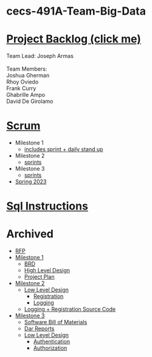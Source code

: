 # cecs-491A-Team-Big-Data
# [Project Backlog (click me)](https://github.com/users/JosephArmas/projects/1)
Team Lead: Joseph Armas\
<br />
Team Members:\
Joshua Gherman <br /> 
Rhoy Oviedo <br />
Frank Curry <br />
Ghabrille Ampo <br />
David De Girolamo <br />
# [Scrum](https://github.com/JosephArmas/cecs-491A-Team-Big-Data/tree/main/scrum)
* Milestone 1
  * [includes sprint + daily stand up](https://github.com/JosephArmas/cecs-491A-Team-Big-Data/tree/main/scrum/milestone1/sprint1)
* Milestone 2
  * [sprints](https://github.com/JosephArmas/cecs-491A-Team-Big-Data/tree/main/scrum/milestone2)
* Milestone 3
  * [sprints](https://github.com/JosephArmas/cecs-491A-Team-Big-Data/tree/main/scrum/milestone3)
* [Spring 2023](https://github.com/JosephArmas/cecs-491A-Team-Big-Data/tree/main/scrum/spring%202023)
# [Sql Instructions](https://github.com/JosephArmas/cecs-491A-Team-Big-Data/tree/main/SQL%20Instructions)
# Archived
  * [RFP](https://github.com/JosephArmas/cecs-491A-Team-Big-Data/tree/main/RFP)
  * [Milestone 1](https://github.com/JosephArmas/cecs-491A-Team-Big-Data/tree/main/milestone%201)
     * [BRD](https://github.com/JosephArmas/cecs-491A-Team-Big-Data/tree/main/milestone%201/BRD)
     * [High Level Design](https://github.com/JosephArmas/cecs-491A-Team-Big-Data/tree/main/milestone%201/high-level%20design)
     * [Project Plan](https://github.com/JosephArmas/cecs-491A-Team-Big-Data/tree/main/milestone%201/project%20plan/version%201)
  * [Milestone 2](https://github.com/JosephArmas/cecs-491A-Team-Big-Data/tree/main/milestone%202)
    * [Low Level Design](https://github.com/JosephArmas/cecs-491A-Team-Big-Data/tree/main/milestone%202)
       * [Registration](https://github.com/JosephArmas/cecs-491A-Team-Big-Data/tree/main/milestone%202/low%20level%20design/registration)
       * [Logging](https://github.com/JosephArmas/cecs-491A-Team-Big-Data/tree/main/milestone%202/low%20level%20design/logging)
    * [Logging + Registration Source Code](https://github.com/JosephArmas/cecs-491A-Team-Big-Data/tree/main/Source%20Code/TeamBigData.Utification)
  * [Milestone 3](https://github.com/JosephArmas/cecs-491A-Team-Big-Data/tree/main/milestone%203)
     * [Software Bill of Materials](https://github.com/JosephArmas/cecs-491A-Team-Big-Data/tree/main/milestone%203/bill%20of%20materials)
     * [Dar Reports](https://github.com/JosephArmas/cecs-491A-Team-Big-Data/tree/main/milestone%203/bill%20of%20materials/dar%20reports)
     * [Low Level Design](https://github.com/JosephArmas/cecs-491A-Team-Big-Data/tree/main/milestone%203/low%20level%20design)
        * [Authentication](https://github.com/JosephArmas/cecs-491A-Team-Big-Data/tree/main/milestone%203/low%20level%20design/authentication)
        * [Authorization](https://github.com/JosephArmas/cecs-491A-Team-Big-Data/tree/main/milestone%203/low%20level%20design/authorization/Sequence%20Diagrams)

